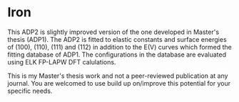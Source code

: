 # Iron

This ADP2 is slightly improved version of the one developed in Master's thesis (ADP1). The ADP2 is fitted to elastic constants and surface energies of (100), (110), (111) and (112) in addition to the E(V) curves which formed the fitting database of ADP1. The configurations in the database are evaluated using ELK FP-LAPW DFT calulations.  

This is my Master's thesis work and not a peer-reviewed publication at any journal. You are welcomed to use build up on/improve this potential for your specific needs. 
